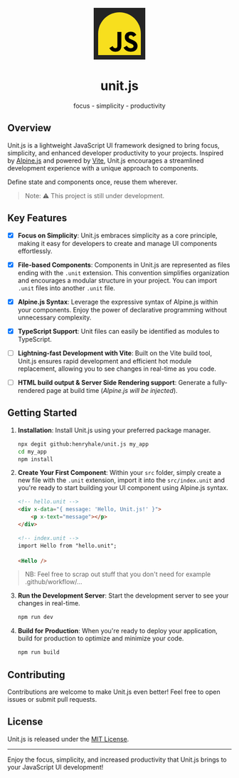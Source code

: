 <div align=center>

![](./public/favicon.png)

# unit.js

focus - simplicity - productivity

</div>

## Overview
Unit.js is a lightweight JavaScript UI framework designed to bring focus, simplicity, and enhanced developer productivity to your projects. 
Inspired by [Alpine.js](https://alpinejs.dev) and powered by [Vite](https://vitejs.dev), Unit.js encourages a streamlined development experience with a unique approach to components.

Define state and components once, reuse them wherever.

>Note: ⚠️ This project is still under development.

## Key Features

- [x] **Focus on Simplicity**: Unit.js embraces simplicity as a core principle, making it easy for developers to create and manage UI components effortlessly.

- [x] **File-based Components**: Components in Unit.js are represented as files ending with the `.unit` extension. This convention simplifies organization and encourages a modular structure in your project. You can import `.unit` files into another `.unit` file.

- [x] **Alpine.js Syntax**: Leverage the expressive syntax of Alpine.js within your components. Enjoy the power of declarative programming without unnecessary complexity.

- [x] **TypeScript Support**: Unit files can easily be identified as modules to TypeScript.

- [ ] **Lightning-fast Development with Vite**: Built on the Vite build tool, Unit.js ensures rapid development and efficient hot module replacement, allowing you to see changes in real-time as you code.

- [ ] **HTML build output & Server Side Rendering support**: Generate a fully-rendered page at build time (_Alpine.js will be injected_).

## Getting Started

1. **Installation**: Install Unit.js using your preferred package manager.

   ```bash
   npx degit github:henryhale/unit.js my_app
   cd my_app
   npm install
   ```

2. **Create Your First Component**: Within your `src` folder, simply create a new file with the `.unit` extension, import it into the `src/index.unit` and you're ready to start building your UI component using Alpine.js syntax.

   ```html
   <!-- hello.unit -->
   <div x-data="{ message: 'Hello, Unit.js!' }">
       <p x-text="message"></p>
   </div>
   ```

   ```html
   <!-- index.unit -->
   import Hello from "hello.unit";

   <Hello />
   ```

> NB: Feel free to scrap out stuff that you don't need for example .github/workflow/...

3. **Run the Development Server**: Start the development server to see your changes in real-time.

   ```bash
   npm run dev
   ```

4. **Build for Production**: When you're ready to deploy your application, build for production to optimize and minimize your code.

   ```bash
   npm run build
   ```

## Contributing

Contributions are welcome to make Unit.js even better! Feel free to open issues or submit pull requests.

## License

Unit.js is released under the [MIT License](LICENSE).

---

Enjoy the focus, simplicity, and increased productivity that Unit.js brings to your JavaScript UI development!
